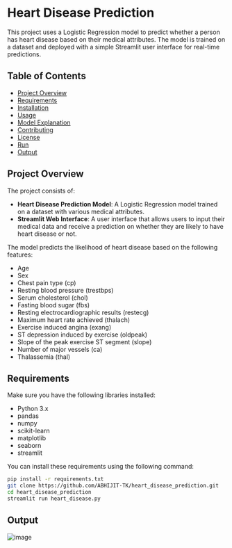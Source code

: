 # Heart Disease Prediction

This project uses a Logistic Regression model to predict whether a person has heart disease based on their medical attributes. The model is trained on a dataset and deployed with a simple Streamlit user interface for real-time predictions.

## Table of Contents
- [Project Overview](#project-overview)
- [Requirements](#requirements)
- [Installation](#installation)
- [Usage](#usage)
- [Model Explanation](#model-explanation)
- [Contributing](#contributing)
- [License](#license)
- [Run](#run)
- [Output](#output)

## Project Overview

The project consists of:
- **Heart Disease Prediction Model**: A Logistic Regression model trained on a dataset with various medical attributes.
- **Streamlit Web Interface**: A user interface that allows users to input their medical data and receive a prediction on whether they are likely to have heart disease or not.

The model predicts the likelihood of heart disease based on the following features:
- Age
- Sex
- Chest pain type (cp)
- Resting blood pressure (trestbps)
- Serum cholesterol (chol)
- Fasting blood sugar (fbs)
- Resting electrocardiographic results (restecg)
- Maximum heart rate achieved (thalach)
- Exercise induced angina (exang)
- ST depression induced by exercise (oldpeak)
- Slope of the peak exercise ST segment (slope)
- Number of major vessels (ca)
- Thalassemia (thal)

## Requirements

Make sure you have the following libraries installed:

- Python 3.x
- pandas
- numpy
- scikit-learn
- matplotlib
- seaborn
- streamlit

You can install these requirements using the following command:

```bash
pip install -r requirements.txt
git clone https://github.com/ABHIJIT-TK/heart_disease_prediction.git
cd heart_disease_prediction
streamlit run heart_disease.py
```
## Output
![image](https://github.com/user-attachments/assets/2fa9e9ae-2b16-447c-95cf-a1226f08a35b)
